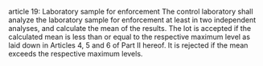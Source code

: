article 19: Laboratory sample for enforcement
The control laboratory shall analyze the laboratory sample for enforcement at least in two independent analyses, and calculate the mean of the results. The lot is accepted if the calculated mean is less than or equal to the respective maximum level as laid down in Articles 4, 5 and 6 of Part II hereof. It is rejected if the mean exceeds the respective maximum levels.
<ul>
</ul>